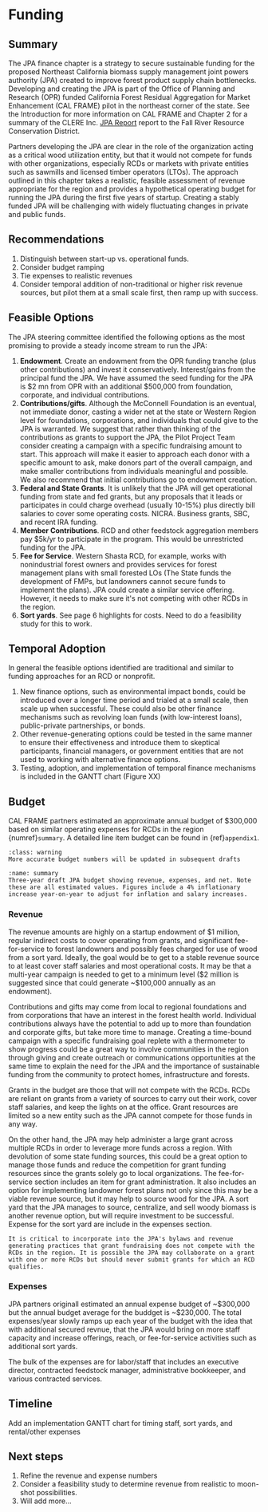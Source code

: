 # Funding

## Summary
The JPA finance chapter is a strategy to secure sustainable funding for the proposed Northeast California biomass supply management joint powers authority (JPA) created to improve forest product supply chain bottlenecks. Developing and creating the JPA is part of the Office of Planning and Research (OPR) funded California Forest Residual Aggregation for Market Enhancement (CAL FRAME) pilot in the northeast corner of the state. See the Introduction for more information on CAL FRAME and Chapter 2 for a summary of the CLERE Inc. [JPA Report](http://gg.gg/1a0lji) report to the Fall River Resource Conservation District.

Partners developing the JPA are clear in the role of the organization acting as a critical wood utilization entity, but that it would not compete for funds with other organizations, especially RCDs or markets with private entities such as sawmills and licensed timber operators (LTOs). The approach outlined in this chapter takes a realistic, feasible assessment of revenue appropriate for the region and provides a hypothetical operating budget for running the JPA during the first five years of startup. Creating a stably funded JPA will be challenging with widely fluctuating changes in private and public funds.

## Recommendations
1. Distinguish between start-up vs. operational funds.
2. Consider budget ramping
3. Tie expenses to realistic revenues
4. Consider temporal addition of non-traditional or higher risk revenue sources, but pilot them at a small scale first, then ramp up with success.


## Feasible Options
The JPA steering committee identified the following options as the most promising to provide a steady income stream to run the JPA:

1. **Endowment**. Create an endowment from the OPR funding tranche (plus other contributions) and invest it conservatively. Interest/gains from the principal fund the JPA. We have assumed the seed funding for the JPA is \$2 mn from OPR with an additional $500,000 from foundation, corporate, and individual contributions.
2. **Contributions/gifts**. Although the McConnell Foundation is an eventual, not immediate donor, casting a wider net at the state or Western Region level for foundations, corporations, and individuals that could give to the JPA is warranted. We suggest that rather than thinking of the contributions as grants to support the JPA, the Pilot Project Team consider creating a campaign with a specific fundraising amount to start. This approach will make it easier to approach each donor with a specific amount to ask, make donors part of the overall campaign, and make smaller contributions from individuals meaningful and possible. We also recommend that initial contributions go to endowment creation.
3. **Federal and State Grants**. It is unlikely that the JPA will get operational funding from state and fed grants, but any proposals that it leads or participates in could charge overhead (usually 10-15%) plus directly bill salaries to cover some operating costs. NICRA. Business grants, SBC, and recent IRA funding.
4. **Member Contributions**. RCD and other feedstock aggregation members pay \$5k/yr to participate in the program. This would be unrestricted funding for the JPA.
5. **Fee for Service**. Western Shasta RCD, for example, works with nonindustrial forest owners and provides services for forest management plans with small forested LOs (The State funds the development of FMPs, but landowners cannot secure funds to implement the plans). JPA could create a similar service offering. However, it needs to make sure it's not competing with other RCDs in the region.
6. **Sort yards**. See page 6 highlights for costs. Need to do a feasibility study for this to work.

## Temporal Adoption
In general the feasible options identified are traditional and similar to funding approaches for an RCD or nonprofit. 

1. New finance options, such as environmental impact bonds, could be introduced over a longer time period and trialed at a small scale, then scale up when successful. These could also be other finance mechanisms such as revolving loan funds (with low-interest loans), public-private partnerships, or bonds.
2. Other revenue-generating options could be tested in the same manner to ensure their effectiveness and introduce them to skeptical participants, financial managers, or government entities that are not used to working with alternative finance options.
3. Testing, adoption, and implementation of temporal finance mechanisms is included in the GANTT chart (Figure XX)
  
## Budget
CAL FRAME partners estimated an approximate annual budget of \$300,000 based on similar operating expenses for RCDs in the region {numref}`summary`. A detailed line item budget can be found in {ref}`appendix1`.
 
```{admonition} Budget Numbers are Draft
:class: warning
More accurate budget numbers will be updated in subsequent drafts
```

```{figure} /figures/summary.png
:name: summary
Three-year draft JPA budget showing revenue, expenses, and net. Note these are all estimated values. Figures include a 4% inflationary increase year-on-year to adjust for inflation and salary increases.
```

### Revenue
The revenue amounts are highly on a startup endowment of \$1 million, regular indirect costs to cover operating from grants, and significant fee-for-service to forest landowners and possibly fees charged for use of wood from a sort yard. Ideally, the goal would be to get to a stable revenue source to at least cover staff salaries and most operational costs. It may be that a multi-year campaign is needed to get to a minimum level (\$2 million is suggested since that could generate ~\$100,000 annually as an endowment).

Contributions and gifts may come from local to regional foundations and from corporations that have an interest in the forest health world. Individual contributions always have the potential to add up to more than foundation and corporate gifts, but take more time to manage. Creating a time-bound campaign with a specific fundraising goal replete with a thermometer to show progress could be a great way to involve communities in the region through giving and create outreach or communications opportunities at the same time to explain the need for the JPA and the importance of sustainable funding from the community to protect homes, infrastructure and forests.

Grants in the budget are those that will not compete with the RCDs. RCDs are reliant on grants from a variety of sources to carry out their work, cover staff salaries, and keep the lights on at the office. Grant resources are limited so a new entity such as the JPA cannot compete for those funds in any way.

On the other hand, the JPA may help administer a large grant across multiple RCDs in order to leverage more funds across a region. With devolution of some state funding sources, this could be a great option to manage those funds and reduce the competition for grant funding resources since the grants solely go to local organizations. The fee-for-service section includes an item for grant administration. It also includes an option for implementing landowner forest plans not only since this may be a viable revenue source, but it may help to source wood for the JPA. A sort yard that the JPA manages to source, centralize, and sell woody biomass is another revenue option, but will require investment to be successful. Expense for the sort yard are include in the expenses section.

```{caution}
It is critical to incorporate into the JPA's bylaws and revenue generating practices that grant fundraising does not compete with the RCDs in the region. It is possible the JPA may collaborate on a grant with one or more RCDs but should never submit grants for which an RCD qualifies.
```

### Expenses
JPA partners originall estimated an annual expense budget of ~\$300,000 but the annual budget average for the buddget is ~\$230,000. The total expenses/year slowly ramps up each year of the budget with the idea that with additional secured revnue, that the JPA would bring on more staff capacity and increase offerings, reach, or fee-for-service activities such as additional sort yards.

The bulk of the expenses are for labor/staff that includes an executive director, contracted feedstock manager, administrative bookkeeper, and various contracted services.


## Timeline
Add an implementation GANTT chart for timing staff, sort yards, and rental/other expenses

## Next steps
1. Refine the revenue and expense numbers
2. Consider a feasibility study to determine revenue from realistic to moon-shot possibilities.
3. Will add more...
